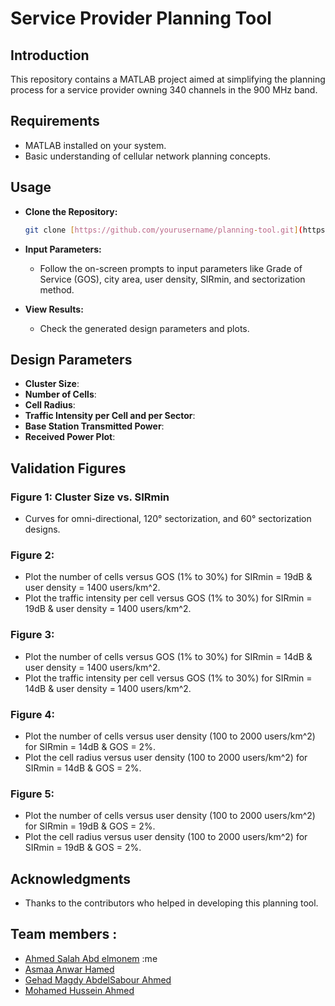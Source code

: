 # Service Provider Planning Tool

## Introduction
This repository contains a MATLAB project aimed at simplifying the planning process for a service provider owning 340 channels in the 900 MHz band.

## Requirements
- MATLAB installed on your system.
- Basic understanding of cellular network planning concepts.

## Usage

- **Clone the Repository:**
    ```bash
    git clone [https://github.com/yourusername/planning-tool.git](https://github.com/Ahmed-Salah-312/Wireless-Communication-Networks)
    ```

- **Input Parameters:**
    - Follow the on-screen prompts to input parameters like Grade of Service (GOS), city area, user density, SIRmin, and sectorization method.

- **View Results:**
    - Check the generated design parameters and plots.

## Design Parameters

- **Cluster Size**: 
- **Number of Cells**: 
- **Cell Radius**: 
- **Traffic Intensity per Cell and per Sector**: 
- **Base Station Transmitted Power**: 
- **Received Power Plot**: 

## Validation Figures

### Figure 1: Cluster Size vs. SIRmin
- Curves for omni-directional, 120° sectorization, and 60° sectorization designs.

### Figure 2: 
- Plot the number of cells versus GOS (1% to 30%) for SIRmin = 19dB & user density = 1400 users/km^2.
- Plot the traffic intensity per cell versus GOS (1% to 30%) for SIRmin = 19dB & user density = 1400 users/km^2.

### Figure 3: 
- Plot the number of cells versus GOS (1% to 30%) for SIRmin = 14dB & user density = 1400 users/km^2.
- Plot the traffic intensity per cell versus GOS (1% to 30%) for SIRmin = 14dB & user density = 1400 users/km^2.

### Figure 4: 
- Plot the number of cells versus user density (100 to 2000 users/km^2) for SIRmin = 14dB & GOS = 2%.
- Plot the cell radius versus user density (100 to 2000 users/km^2) for SIRmin = 14dB & GOS = 2%.

### Figure 5: 
- Plot the number of cells versus user density (100 to 2000 users/km^2) for SIRmin = 19dB & GOS = 2%.
- Plot the cell radius versus user density (100 to 2000 users/km^2) for SIRmin = 19dB & GOS = 2%.


## Acknowledgments

- Thanks to the contributors who helped in developing this planning tool.

## Team members :
- [Ahmed Salah Abd elmonem](https://github.com/Ahmed-Salah-312) :me                        
- [Asmaa Anwar Hamed](https://github.com/asa110)
- [Gehad Magdy AbdelSabour Ahmed](https://github.com/Gehad220)                   
- [Mohamed Hussein Ahmed](https://github.com/mohamedHusseinAhmedMohamed)
